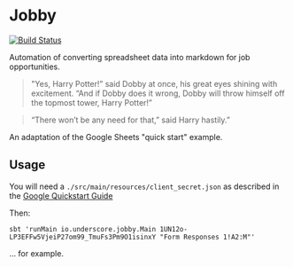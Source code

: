 # Jobby

[![Build Status](https://travis-ci.org/underscoreio/jobby.svg?branch=master)](https://travis-ci.org/underscoreio/jobby)

Automation of converting spreadsheet data into markdown for job opportunities.

> "Yes, Harry Potter!” said Dobby at once, his great eyes shining with excitement. “And if Dobby does it wrong, Dobby will throw himself off the topmost tower, Harry Potter!”

> “There won’t be any need for that,” said Harry hastily.”

An adaptation of the Google Sheets "quick start" example.

## Usage

You will need a `./src/main/resources/client_secret.json` as described in the [Google Quickstart Guide](https://developers.google.com/sheets/quickstart/java)

Then:

```
sbt 'runMain io.underscore.jobby.Main 1UN12o-LP3EFFw5VjeiP27om99_TmuFs3Pm9O1isinxY "Form Responses 1!A2:M"'
```

... for example.
